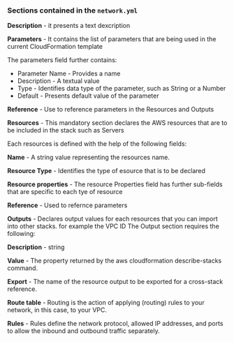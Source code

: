 ### Sections contained in the ```network.yml```

**Description** - it presents a text dexcription

**Parameters** - It contains the list of parameters that are being used in the current CloudFormation template

The parameters field further contains:

- Parameter Name - Provides a name 
- Description - A textual value
- Type - Identifies data type of the parameter, such as String or a Number
- Default - Presents default value of the parameter

**Reference** - Use to reference parameters in the Resources and Outputs

**Resources** - This mandatory section declares the AWS resources that are to be included in the stack such as Servers

Each resources is defined with the help of the following fields:

**Name** - A string value representing the resources name.  

**Resource Type** - Identifies the type of esource that is to be declared

**Resource properties** - The resource Properties field has further sub-fields that are specific to each tye of resource

**Reference** - Used to refernce parameters

**Outputs** - Declares output values for each resources that you can import into other stacks. for example the VPC ID 
 The Output section requires the following:
 
 **Description** - string
 
**Value** - The property returned by the aws cloudformation describe-stacks command.

**Export** - The name of the resource output to be exported for a cross-stack reference.

**Route table** - Routing is the action of applying (routing) rules to your network, in this case, to your VPC. 

**Rules** - Rules define the network protocol, allowed IP addresses, and ports to allow the inbound and outbound traffic separately. 
